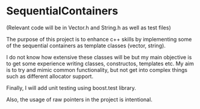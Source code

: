 # SequentialContainers

(Relevant code will be in Vector.h and String.h as well as test files)

The purpose of this project is to enhance c++ skills by implementing some of the sequential containers as template classes (vector, string).

I do not know how extensive these classes will be but my main objective is to get some experience writing classes, constructos, templates etc. My aim is to try and mimic common functionality, but not get into complex things such as different allocator support.

Finally, I will add unit testing using boost.test library.

Also, the usage of raw pointers in the project is intentional.
